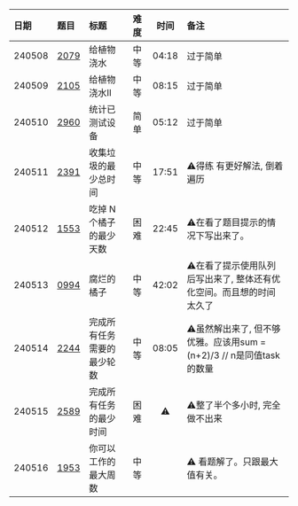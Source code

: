 | 日期     | 题目           | 标题            | 难度 |  时间   | 备注                                              |
|:-------|:-------------|:--------------|:---|:-----:|:------------------------------------------------|
| 240508 | [2079][2079] | 给植物浇水         | 中等 | 04:18 | 过于简单                                            |
| 240509 | [2105][2105] | 给植物浇水II       | 中等 | 08:15 | 过于简单                                            |
| 240510 | [2960][2960] | 统计已测试设备       | 简单 | 05:12 | 过于简单                                            |
| 240511 | [2391][2391] | 收集垃圾的最少总时间    | 中等 | 17:51 | ⚠️得练 有更好解法, 倒着遍历                                |
| 240512 | [1553][1553] | 吃掉 N 个橘子的最少天数 | 困难 | 22:45 | ⚠️在看了题目提示的情况下写出来了。                              |
| 240513 | [0994][0994] | 腐烂的橘子         | 中等 | 42:02 | ⚠️在看了提示使用队列后写出来了, 整体还有优化空间。而且想的时间太久了            |
| 240514 | [2244][2244] | 完成所有任务需要的最少轮数 | 中等 | 08:05 | ⚠️虽然解出来了, 但不够优雅。应该用sum = (n+2)/3 // n是同值task的数量 |
| 240515 | [2589][2589] | 完成所有任务的最少时间   | 困难 |  ⚠️   | ⚠️整了半个多小时, 完全做不出来                               |
| 240516 | [1953][1953] | 你可以工作的最大周数    | 中等 |    | ⚠️ 看题解了。只跟最大值有关。                                |

[0994]: https://leetcode.cn/problems/rotting-oranges/description/?envType=daily-question&envId=2024-05-13

[1553]: https://leetcode.cn/problems/minimum-number-of-days-to-eat-n-oranges/description

[1953]: https://leetcode.cn/problems/maximum-number-of-weeks-for-which-you-can-work/description/

[2079]: https://leetcode.cn/problems/watering-plants/description/

[2105]: https://leetcode.cn/problems/watering-plants-ii/description

[2244]: https://leetcode.cn/problems/minimum-rounds-to-complete-all-tasks/description/

[2391]: https://leetcode.cn/problems/minimum-amount-of-time-to-collect-garbage/

[2589]: https://leetcode.cn/problems/minimum-time-to-complete-all-tasks/description/

[2960]: https://leetcode.cn/problems/count-tested-devices-after-test-operations/description/